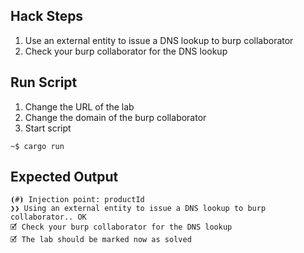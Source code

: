 ## Hack Steps

1. Use an external entity to issue a DNS lookup to burp collaborator
2. Check your burp collaborator for the DNS lookup

## Run Script

1. Change the URL of the lab
2. Change the domain of the burp collaborator
3. Start script

```
~$ cargo run
```

## Expected Output

```
⦗#⦘ Injection point: productId
❯❯ Using an external entity to issue a DNS lookup to burp collaborator.. OK
🗹 Check your burp collaborator for the DNS lookup
🗹 The lab should be marked now as solved
```
